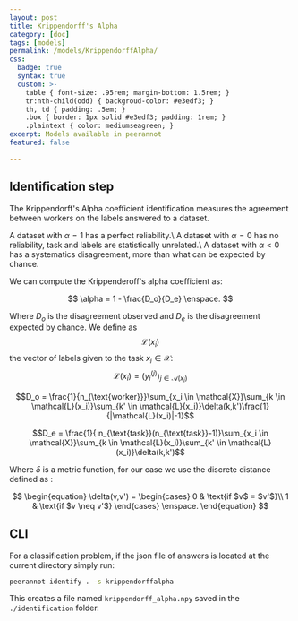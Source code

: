 ```yaml
---
layout: post
title: Krippendorff's Alpha
category: [doc]
tags: [models]
permalink: /models/KrippendorffAlpha/
css:
  badge: true
  syntax: true
  custom: >-
    table { font-size: .95rem; margin-bottom: 1.5rem; }
    tr:nth-child(odd) { backgroud-color: #e3edf3; }
    th, td { padding: .5em; }
    .box { border: 1px solid #e3edf3; padding: 1rem; }
    .plaintext { color: mediumseagreen; }
excerpt: Models available in peerannot
featured: false

---
```


## Identification step

The Krippendorff's Alpha coefficient identification measures the agreement between workers on the labels answered to a dataset.

A dataset with $\alpha = 1$ has a perfect reliability.\\
A dataset with $\alpha = 0$ has no reliability, task and labels are statistically unrelated.\\
A dataset with $\alpha < 0$ has a systematics disagreement, more than what can be expected by chance.

We can compute the Krippenderoff's alpha coefficient as:

$$
  \alpha = 1 - \frac{D_o}{D_e} \enspace.
$$

Where $D_o$ is the disagreement observed and $D_e$ is the disagreement expected by chance.
We define as $$\mathcal{L}(x_i)$$ the vector of labels given to the task $x_i \in \mathcal{X}$: $$\mathcal{L}(x_i) = (y_i^{(j)})_{j \in \mathcal{A}(x_i)}$$

$$D_o = \frac{1}{n_{\text{worker}}}\sum_{x_i \in \mathcal{X}}\sum_{k \in \mathcal{L}(x_i)}\sum_{k' \in \mathcal{L}(x_i)}\delta(k,k')\frac{1}{|\mathcal{L}(x_i)|-1}$$

$$D_e = \frac{1}{ n_{\text{task}}(n_{\text{task}}-1)}\sum_{x_i \in \mathcal{X}}\sum_{k \in \mathcal{L}(x_i)}\sum_{k' \in \mathcal{L}(x_i)}\delta(k,k')$$

Where $\delta$ is a metric function, for our case we use the discrete distance defined as : 

$$
\begin{equation}
  \delta(v,v') = 
    \begin{cases}
      0 & \text{if $v$ = $v'$}\\
      1 & \text{if $v \neq v'$}
    \end{cases} 
\enspace.
\end{equation}
$$


## CLI

For a classification problem, if the json file of answers is located at the current directory simply run:

```bash
peerannot identify . -s krippendorffalpha
```

This creates a file named `krippendorff_alpha.npy` saved in the `./identification` folder.
